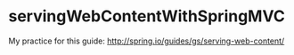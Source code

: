 servingWebContentWithSpringMVC
==============================

My practice for this guide: http://spring.io/guides/gs/serving-web-content/
